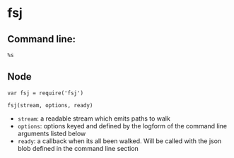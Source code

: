 # fsj

## Command line:

```
%s
```

## Node
```
var fsj = require('fsj')

fsj(stream, options, ready)
```

- `stream`: a readable stream which emits paths to walk
- `options`: options keyed and defined by the logform of the command line
  arguments listed below
- `ready`: a callback when its all been walked. Will be called with the json
  blob defined in the command line section
